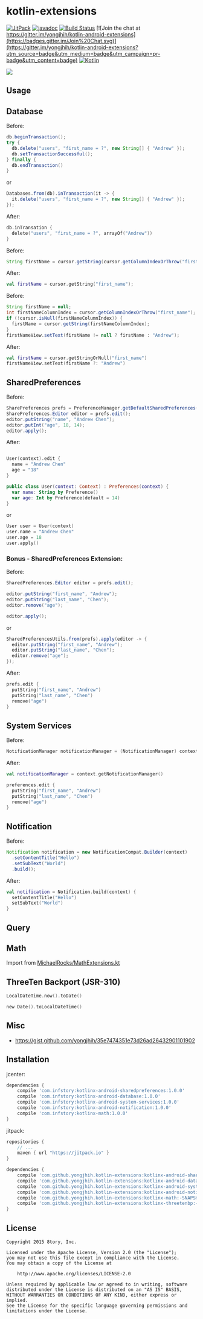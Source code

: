 # kotlin-extensions

<!--[![Android Arsenal](https://img.shields.io/badge/Android%20Arsenal-RxParse-brightgreen.svg?style=flat)](http://android-arsenal.com/details/1/1670)-->
<!--[![Download](https://api.bintray.com/packages/yongjhih/maven/kotlin-android-extensions/images/download.svg) ](https://bintray.com/yongjhih/maven/kotlin-android-extensions/_latestVersion)-->
[![JitPack](https://img.shields.io/github/tag/yongjhih/kotlin-android-extensions.svg?label=JitPack)](https://jitpack.io/#yongjhih/kotlin-android-extensions)
[![javadoc](https://img.shields.io/github/tag/yongjhih/kotlin-android-extensions.svg?label=javadoc)](https://jitpack.io/com/github/yongjhih/kotlin-android-extensions/-SNAPSHOT/javadoc/)
[![Build Status](https://travis-ci.org/yongjhih/kotlin-android-extensions.svg)](https://travis-ci.org/yongjhih/kotlin-android-extensions)
[![Join the chat at https://gitter.im/yongjhih/kotlin-android-extensions](https://badges.gitter.im/Join%20Chat.svg)](https://gitter.im/yongjhih/kotlin-android-extensions?utm_source=badge&utm_medium=badge&utm_campaign=pr-badge&utm_content=badge)
[![Kotlin](https://img.shields.io/maven-central/v/org.jetbrains.kotlin/kotlin-maven-plugin.svg?label=Kotlin)](http://search.maven.org/#search%7Cga%7C1%7Cg%3A%22org.jetbrains.kotlin%22)

![](art/kotlin-database.png)

## Usage

## Database

Before:

```java
db.beginTransaction();
try {
  db.delete("users", "first_name = ?", new String[] { "Andrew" });
  db.setTransactionSuccessful();
} finally {
  db.endTransaction()
}
```

or

```java
Databases.from(db).inTransaction(it -> {
  it.delete("users", "first_name = ?", new String[] { "Andrew" });
});
```

After:

```kotlin
db.inTransation {
  delete("users", "first_name = ?", arrayOf("Andrew"))
}
```

Before:

```java
String firstName = cursor.getString(cursor.getColumnIndexOrThrow("first_name"));
```

After:

```kotlin
val firstName = cursor.getString("first_name");
```

Before:

```java
String firstName = null;
int firstNameColumnIndex = cursor.getColumnIndexOrThrow("first_name");
if (!cursor.isNull(firstNameColumnIndex)) {
  firstName = cursor.getString(firstNameColumnIndex);
}
firstNameView.setText(firstName != null ? firstName : "Andrew");
```

After:

```kotlin
val firstName = cursor.getStringOrNull("first_name")
firstNameView.setText(firstName ?: "Andrew")
```

## SharedPreferences

Before:

```java
SharePreferences prefs = PreferenceManager.getDefaultSharedPreferences(context);
SharePreferences.Editor editor = prefs.edit();
editor.putString("name", "Andrew Chen");
editor.putInt("age", 18, 14);
editor.apply();
```

After:

```kotlin

User(context).edit {
  name = "Andrew Chen"
  age = "18"
}

public class User(context: Context) : Preferences(context) {
  var name: String by Preference()
  var age: Int by Preference(default = 14)
}
```

or

```kotlin
User user = User(context)
user.name = "Andrew Chen"
user.age = 18
user.apply()
```

### Bonus - SharedPreferences Extension:

Before:

```java
SharedPreferences.Editor editor = prefs.edit();

editor.putString("first_name", "Andrew");
editor.putString("last_name", "Chen");
editor.remove("age");

editor.apply();
```

or

```java
SharedPreferencesUtils.from(prefs).apply(editor -> {
  editor.putString("first_name", "Andrew");
  editor.putString("last_name", "Chen");
  editor.remove("age");
});
```

After:

```kotlin
prefs.edit {
  putString("first_name", "Andrew")
  putString("last_name", "Chen")
  remove("age")
}
```

## System Services

Before:

```java
NotificationManager notificationManager = (NotificationManager) context.getSystemService(Context.NOTIFICATION_SERVICE);
```

After:

```kotlin
val notificationManager = context.getNotificationManager()
```


```kotlin
preferences.edit {
  putString("first_name", "Andrew")
  putString("last_name", "Chen")
  remove("age")
}
```

## Notification

Before:

```java
Notification notification = new NotificationCompat.Builder(context)
  .setContentTitle("Hello")
  .setSubText("World")
  .build();
```

After:

```kotlin
val notification = Notification.build(context) {
  setContentTitle("Hello")
  setSubText("World")
}
```

## Query

## Math

Import from [MichaelRocks/MathExtensions.kt](https://gist.github.com/MichaelRocks/f8f66230707bcd88a239)

## ThreeTen Backport (JSR-310)

```kt
LocalDateTime.now().toDate()
```

```kt
new Date().toLocalDateTime()
```

## Misc

* https://gist.github.com/yongjhih/35e7474351e73d26ad26432901101902

## Installation

jcenter:

```gradle
dependencies {
    compile 'com.infstory:kotlinx-android-sharedpreferences:1.0.0'
    compile 'com.infstory:kotlinx-android-database:1.0.0'
    compile 'com.infstory:kotlinx-android-system-services:1.0.0'
    compile 'com.infstory:kotlinx-android-notification:1.0.0'
    compile 'com.infstory:kotlinx-math:1.0.0'
}
```

jitpack:

```gradle
repositories {
    // ...
    maven { url "https://jitpack.io" }
}

dependencies {
    compile 'com.github.yongjhih.kotlin-extensions:kotlinx-android-sharedpreferences:-SNAPSHOT'
    compile 'com.github.yongjhih.kotlin-extensions:kotlinx-android-database:-SNAPSHOT'
    compile 'com.github.yongjhih.kotlin-extensions:kotlinx-android-system-services:-SNAPSHOT'
    compile 'com.github.yongjhih.kotlin-extensions:kotlinx-android-notification:-SNAPSHOT'
    compile 'com.github.yongjhih.kotlin-extensions:kotlinx-math:-SNAPSHOT'
    compile 'com.github.yongjhih.kotlin-extensions:kotlinx-threetenbp:-SNAPSHOT'
}
```

## License

```
Copyright 2015 8tory, Inc.

Licensed under the Apache License, Version 2.0 (the "License");
you may not use this file except in compliance with the License.
You may obtain a copy of the License at

    http://www.apache.org/licenses/LICENSE-2.0

Unless required by applicable law or agreed to in writing, software
distributed under the License is distributed on an "AS IS" BASIS,
WITHOUT WARRANTIES OR CONDITIONS OF ANY KIND, either express or implied.
See the License for the specific language governing permissions and
limitations under the License.
```
